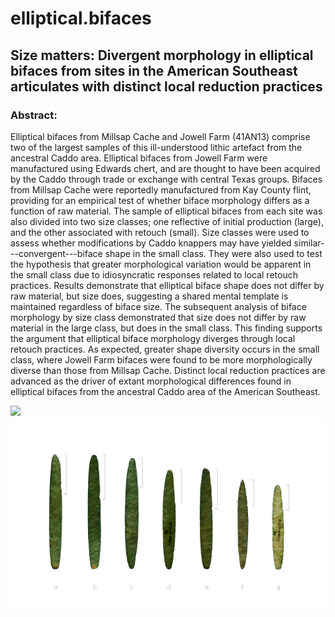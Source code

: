 # elliptical.bifaces

## Size matters: Divergent morphology in elliptical bifaces from sites in the American Southeast articulates with distinct local reduction practices

### Abstract:

Elliptical bifaces from Millsap Cache and Jowell Farm (41AN13) comprise two of the largest samples of this ill-understood lithic artefact from the ancestral Caddo area. Elliptical bifaces from Jowell Farm were manufactured using Edwards chert, and are thought to have been acquired by the Caddo through trade or exchange with central Texas groups. Bifaces from Millsap Cache were reportedly manufactured from Kay County flint, providing for an empirical test of whether biface morphology differs as a function of raw material. The sample of elliptical bifaces from each site was also divided into two size classes; one reflective of initial production (large), and the other associated with retouch (small). Size classes were used to assess whether modifications by Caddo knappers may have yielded similar---convergent---biface shape in the small class. They were also used to test the hypothesis that greater morphological variation would be apparent in the small class due to idiosyncratic responses related to local retouch practices. Results demonstrate that elliptical biface shape does not differ by raw material, but size does, suggesting a shared mental template is maintained regardless of biface size. The subsequent analysis of biface morphology by size class demonstrated that size does not differ by raw material in the large class, but does in the small class. This finding supports the argument that elliptical biface morphology diverges through local retouch practices. As expected, greater shape diversity occurs in the small class, where Jowell Farm bifaces were found to be more morphologically diverse than those from Millsap Cache. Distinct local reduction practices are advanced as the driver of extant morphological differences found in elliptical bifaces from the ancestral Caddo area of the American Southeast.

![](supp/images/map.png)
![](supp/images/ellipticalbifaces.jpg)
